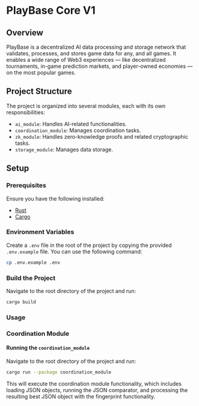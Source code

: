 # PlayBase Core V1

## Overview

PlayBase is a decentralized AI data processing and storage network that validates, processes, and stores game data for any, and all games. It enables a wide range of Web3 experiences — like decentralized tournaments, in-game prediction markets, and player-owned economies — on the most popular games.

## Project Structure

The project is organized into several modules, each with its own responsibilities:

- `ai_module`: Handles AI-related functionalities.
- `coordination_module`: Manages coordination tasks.
- `zk_module`: Handles zero-knowledge proofs and related cryptographic tasks.
- `storage_module`: Manages data storage.

## Setup

### Prerequisites

Ensure you have the following installed:

- [Rust](https://www.rust-lang.org/tools/install)
- [Cargo](https://doc.rust-lang.org/cargo/getting-started/installation.html)

### Environment Variables

Create a `.env` file in the root of the project by copying the provided `.env.example` file. You can use the following command:

```sh
cp .env.example .env
```

### Build the Project

Navigate to the root directory of the project and run:

```bash
cargo build
```

### Usage

### Coordination Module

#### Running the `coordination_module`

Navigate to the root directory of the project and run:

```bash
cargo run --package coordination_module
```

This will execute the coordination module functionality, which includes loading JSON objects, running the JSON comparator, and processing the resulting best JSON object with the fingerprint functionality.
